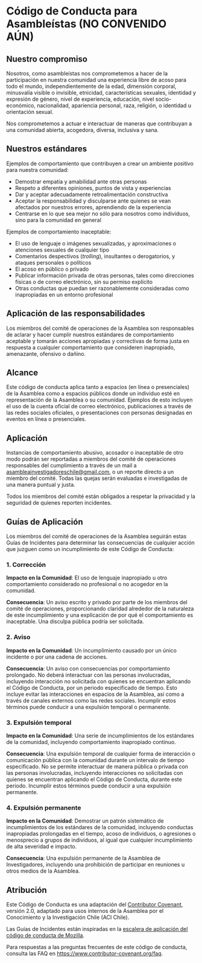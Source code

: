 # Código de Conducta para Asambleístas (NO CONVENIDO AÚN)

## Nuestro compromiso

Nosotros, como asambleístas nos comprometemos a hacer de la participación en nuestra comunidad una experiencia libre de acoso para todo el mundo, independientemente de la edad, dimensión corporal, minusvalía visible o invisible, etnicidad, características sexuales, identidad y expresión de género, nivel de experiencia, educación, nivel socio-económico, nacionalidad, apariencia personal, raza, religión, o identidad u orientación sexual.

Nos comprometemos a actuar e interactuar de maneras que contribuyan a una comunidad abierta, acogedora, diversa, inclusiva y sana.

## Nuestros estándares

Ejemplos de comportamiento que contribuyen a crear un ambiente positivo para nuestra comunidad:

* Demostrar empatía y amabilidad ante otras personas
* Respeto a diferentes opiniones, puntos de vista y experiencias
* Dar y aceptar adecuadamente retroalimentación constructiva
* Aceptar la responsabilidad y disculparse ante quienes se vean afectados por nuestros errores, aprendiendo de la experiencia
* Centrarse en lo que sea mejor no sólo para nosotros como individuos, sino para la comunidad en general

Ejemplos de comportamiento inaceptable:

* El uso de lenguaje o imágenes sexualizadas, y aproximaciones o
  atenciones sexuales de cualquier tipo
* Comentarios despectivos (_trolling_), insultantes o derogatorios, y ataques personales o políticos
* El acoso en público o privado
* Publicar información privada de otras personas, tales como direcciones físicas o de correo
  electrónico, sin su permiso explícito
* Otras conductas que puedan ser razonablemente consideradas como inapropiadas en un
  entorno profesional

## Aplicación de las responsabilidades

Los miembros del comité de operaciones de la Asamblea son responsables de aclarar y hacer cumplir nuestros estándares de comportamiento aceptable y tomarán acciones apropiadas y correctivas de forma justa en respuesta a cualquier comportamiento que consideren inapropiado, amenazante, ofensivo o dañino.

## Alcance

Este código de conducta aplica tanto a espacios (en línea o presenciales) de la Asamblea como a espacios públicos donde un individuo esté en representación de la Asamblea o su comunidad. Ejemplos de esto incluyen el uso de la cuenta oficial de correo electrónico, publicaciones a través de las redes sociales oficiales, o presentaciones con personas designadas en eventos en línea o presenciales.

## Aplicación

Instancias de comportamiento abusivo, acosador o inaceptable de otro modo podrán ser reportadas a miembros del comité de operaciones responsables del cumplimiento a través de un mail a asambleainvestigadoreschile@gmail.com, o un reporte directo a un miembro del comité. Todas las quejas serán evaluadas e investigadas de una manera puntual y justa.

Todos los miembros del comité están obligados a respetar la privacidad y la seguridad de quienes reporten incidentes.

## Guías de Aplicación

Los miembros del comité de operaciones de la Asamblea seguirán estas Guías de Incidentes para determinar las consecuencias de cualquier acción que juzguen como un incumplimiento de este Código de Conducta:

### 1. Corrección

**Impacto en la Comunidad**: El uso de lenguaje inapropiado u otro comportamiento considerado no profesional o no acogedor en la comunidad.

**Consecuencia**: Un aviso escrito y privado por parte de los miembros del comité de operaciones, proporcionando claridad alrededor de la naturaleza de este incumplimiento y una explicación de por qué el comportamiento es inaceptable. Una disculpa pública podría ser solicitada.

### 2. Aviso

**Impacto en la Comunidad**: Un incumplimiento causado por un único incidente o por una cadena de acciones.

**Consecuencia**: Un aviso con consecuencias por comportamiento prolongado. No deberá interactuar con las personas involucradas, incluyendo interacción no solicitada con quienes se encuentran aplicando el Código de Conducta, por un periodo especificado de tiempo. Esto incluye evitar las interacciones en espacios de la Asamblea, así como a través de canales externos como las redes sociales. Incumplir estos términos puede conducir a una expulsión temporal o permanente.

### 3. Expulsión temporal

**Impacto en la Comunidad**: Una serie de incumplimientos de los estándares de la comunidad, incluyendo comportamiento inapropiado continuo.

**Consecuencia**: Una expulsión temporal de cualquier forma de interacción o comunicación pública con la comunidad durante un intervalo de tiempo especificado. No se permite interactuar de manera pública o privada con las personas involucradas, incluyendo interacciones no solicitadas con quienes se encuentran aplicando el Código de Conducta, durante este periodo. Incumplir estos términos puede conducir a una expulsión permanente.

### 4. Expulsión permanente

**Impacto en la Comunidad**: Demostrar un patrón sistemático de incumplimientos de los estándares de la comunidad, incluyendo conductas inapropiadas prolongadas en el tiempo, acoso de individuos, o agresiones o menosprecio a grupos de individuos, al igual que cualquier incumplimiento de alta severidad e impacto.

**Consecuencia**: Una expulsión permanente de la Asamblea de Investigadores, incluyendo una prohibición de participar en reuniones u otros medios de la Asamblea.

## Atribución

Este Código de Conducta es una adaptación del [Contributor Covenant][homepage], versión 2.0, adaptado para usos internos de la Asamblea por el Conocimiento y la Investigación Chile (ACI Chile).

Las Guías de Incidentes están inspiradas en la [escalera de aplicación del código de conducta de Mozilla](https://github.com/mozilla/diversity).

[homepage]: https://www.contributor-covenant.org

Para respuestas a las preguntas frecuentes de este código de conducta, consulta las FAQ en
https://www.contributor-covenant.org/faq.